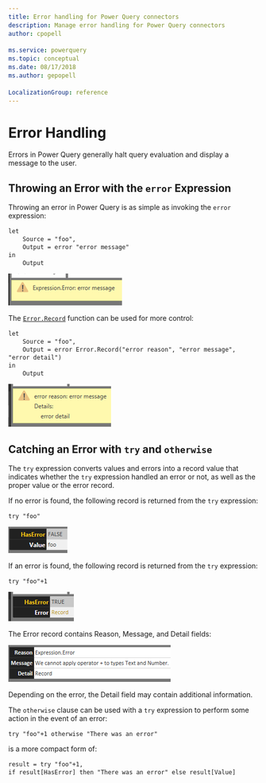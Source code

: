 ```yaml
---
title: Error handling for Power Query connectors
description: Manage error handling for Power Query connectors
author: cpopell

ms.service: powerquery
ms.topic: conceptual
ms.date: 08/17/2018
ms.author: gepopell

LocalizationGroup: reference
---
```


# Error Handling
Errors in Power Query generally halt query evaluation and display a message to the user.

## Throwing an Error with the `error` Expression
Throwing an error in Power Query is as simple as invoking the `error` expression:
```
let
    Source = "foo",
    Output = error "error message"
in
    Output
```

![An example of an Expression.Error error message](images/expressionError.png)

The [`Error.Record`](/powerquery-m/error-record) function can be used for more control:
```
let
    Source = "foo",
    Output = error Error.Record("error reason", "error message", "error detail")
in
    Output
```

![An example of an Expression.Error error message with more details](images/expressionError2.png)

## Catching an Error with `try` and `otherwise`
The `try` expression converts values and errors into a record value that indicates whether the `try` expression handled an error or not, as well as the proper value or the error record.

If no error is found, the following record is returned from the `try` expression:
```
try "foo"
```
![HasError false with value](images/HasErrorFalse.png)

If an error is found, the following record is returned from the `try` expression:
```
try "foo"+1
```
![HasError true with error record](images/HasErrorTrue.png)

The Error record contains Reason, Message, and Detail fields:

![Content of error record](images/ErrorRecord.png)

Depending on the error, the Detail field may contain additional information.

The `otherwise` clause can be used with a `try` expression to perform some action in the event of an error:
```
try "foo"+1 otherwise "There was an error"
```
is a more compact form of:
```
result = try "foo"+1,
if result[HasError] then "There was an error" else result[Value]
``` 
